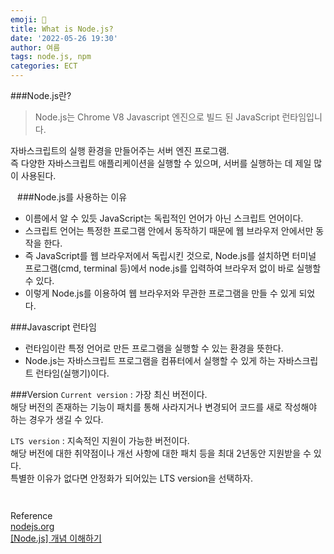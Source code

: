 ```yaml
---
emoji: 🧩   
title: What is Node.js?   
date: '2022-05-26 19:30'  
author: 여름  
tags: node.js, npm  
categories: ECT
---
```

  
###Node.js란?
> Node.js는 Chrome V8 Javascript 엔진으로 빌드 된 JavaScript 런타임입니다.

자바스크립트의 실행 환경을 만들어주는 서버 엔진 프로그램.  
즉 다양한 자바스크립트 애플리케이션을 실행할 수 있으며, 서버를 실행하는 데 제일 많이 사용된다.

`
`
###Node.js를 사용하는 이유
- 이름에서 알 수 있듯 JavaScript는 독립적인 언어가 아닌 스크립트 언어이다.
- 스크립트 언어는 특정한 프로그램 안에서 동작하기 때문에 웹 브라우저 안에서만 동작을 한다.
- 즉 JavaScript를 웹 브라우저에서 독립시킨 것으로, Node.js를 설치하면 터미널 프로그램(cmd, terminal 등)에서 node.js를 입력하여 브라우저 없이 바로 실행할 수 있다.
- 이렇게 Node.js를 이용하여 웹 브라우저와 무관한 프로그램을 만들 수 있게 되었다.


###Javascript 런타임
- 런타임이란 특정 언어로 만든 프로그램을 실행할 수 있는 환경을 뜻한다.
- Node.js는 자바스크립트 프로그램을 컴퓨터에서 실행할 수 있게 하는 자바스크립트 런타임(실행기)이다.


###Version
`Current version` : 가장 최신 버전이다.  
해당 버전의 존재하는 기능이 패치를 통해 사라지거나 변경되어 
코드를 새로 작성해야 하는 경우가 생길 수 있다.
  
`LTS version` : 지속적인 지원이 가능한 버전이다.   
해당 버전에 대한 취약점이나 개선 사항에 대한 패치 등을 최대 2년동안 지원받을 수 있다.  
특별한 이유가 없다면 안정화가 되어있는 LTS version을 선택하자.  

`  
`
  
Reference  
[nodejs.org](https://nodejs.org/ko/docs/)  
[[Node.js] 개념 이해하기](https://hanamon.kr/nodejs-%EA%B0%9C%EB%85%90-%EC%9D%B4%ED%95%B4%ED%95%98%EA%B8%B0/)